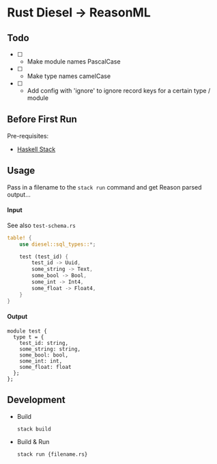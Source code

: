 # Rust Diesel -> ReasonML 

## Todo
- [ ] - Make module names PascalCase
- [ ] - Make type names camelCase
- [ ] - Add config with 'ignore' to ignore record keys for a certain type / module

## Before First Run
Pre-requisites: 
- [Haskell Stack](https://docs.haskellstack.org/en/stable/README/)

## Usage
Pass in a filename to the `stack run` command and get Reason parsed output...

#### Input
See also `test-schema.rs`
```rust
table! {
    use diesel::sql_types::*;

    test (test_id) {
        test_id -> Uuid,
        some_string -> Text,
        some_bool -> Bool,
        some_int -> Int4,
        some_float -> Float4,
    }
}
```
#### Output
```reason
module test {
  type t = {
    test_id: string,
    some_string: string,
    some_bool: bool,
    some_int: int,
    some_float: float
  };
};
```

## Development

- Build
    ```bash
    stack build
    ```
- Build & Run
    ```bash
    stack run {filename.rs} 
    ```
